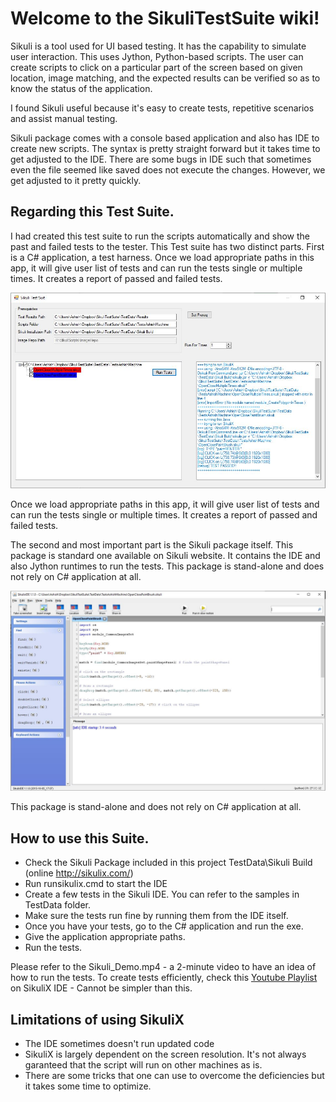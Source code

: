 # Welcome to the SikuliTestSuite wiki!

Sikuli is a tool used for UI based testing.
It has the capability to simulate user interaction.
This uses Jython, Python-based scripts.
The user can create scripts to click on a particular part of the screen based on given location, image matching, and the expected results can be verified so as to know the status of the application.

I found Sikuli useful because it's easy to create tests, repetitive scenarios and assist manual testing.

Sikuli package comes with a console based application and also has IDE to create new scripts.
The syntax is pretty straight forward but it takes time to get adjusted to the IDE.
There are some bugs in IDE such that sometimes even the file seemed like saved does not execute the changes.
However, we get adjusted to it pretty quickly.

## Regarding this Test Suite.
I had created this test suite to run the scripts automatically and show the past and failed tests to the tester.
This Test suite has two distinct parts.
First is a C# application, a test harness. Once we load appropriate paths in this app, it will give user list of tests and can run the tests single or multiple times. It creates a report of passed and failed tests.

![Test Harness](https://github.com/AshishLS/SikuliTestSuite/blob/master/CSharpApp.JPG)

Once we load appropriate paths in this app, it will give user list of tests and can run the tests single or multiple times.
It creates a report of passed and failed tests.

The second and most important part is the Sikuli package itself.
This package is standard one available on Sikuli website.
It contains the IDE and also Jython runtimes to run the tests. This package is stand-alone and does not rely on C# application at all.

![SikuliX IDE](https://github.com/AshishLS/SikuliTestSuite/blob/master/SikuliXIDE.JPG)

This package is stand-alone and does not rely on C# application at all.

## How to use this Suite.
* Check the Sikuli Package included in this project TestData\Sikuli Build (online http://sikulix.com/)
* Run runsikulix.cmd to start the IDE
* Create a few tests in the Sikuli IDE. You can refer to the samples in TestData folder.
* Make sure the tests run fine by running them from the IDE itself.
* Once you have your tests, go to the C# application and run the exe.
* Give the application appropriate paths.
* Run the tests.

Please refer to the Sikuli_Demo.mp4 -  a 2-minute video to have an idea of how to run the tests.
To create tests efficiently, check this [Youtube Playlist](https://www.youtube.com/playlist?list=PL1A2CSdiySGJJNe3WzCezcI7by5SPfJTS) on SikuliX IDE - Cannot be simpler than this.

## Limitations of using SikuliX
* The IDE sometimes doesn't run updated code
* SikuliX is largely dependent on the screen resolution. It's not always garanteed that the script will run on other machines as is.
* There are some tricks that one can use to overcome the deficiencies but it takes some time to optimize.

